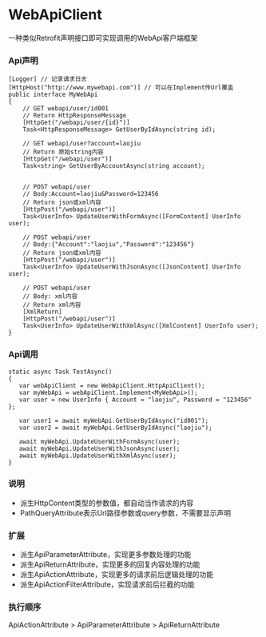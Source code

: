 # WebApiClient
一种类似Retrofit声明接口即可实现调用的WebApi客户端框架

### Api声明
```
[Logger] // 记录请求日志
[HttpHost("http://www.mywebapi.com")] // 可以在Implement传Url覆盖
public interface MyWebApi
{
    // GET webapi/user/id001
    // Return HttpResponseMessage
    [HttpGet("/webapi/user/{id}")]
    Task<HttpResponseMessage> GetUserByIdAsync(string id);

    // GET webapi/user?account=laojiu
    // Return 原始string内容
    [HttpGet("/webapi/user")]
    Task<string> GetUserByAccountAsync(string account);


    // POST webapi/user  
    // Body:Account=laojiu&Password=123456
    // Return json或xml内容
    [HttpPost("/webapi/user")]
    Task<UserInfo> UpdateUserWithFormAsync([FormContent] UserInfo user);

    // POST webapi/user   
    // Body:{"Account":"laojiu","Password":"123456"}
    // Return json或xml内容
    [HttpPost("/webapi/user")]
    Task<UserInfo> UpdateUserWithJsonAsync([JsonContent] UserInfo user);

    // POST webapi/user   
    // Body: xml内容
    // Return xml内容
    [XmlReturn]
    [HttpPost("/webapi/user")]
    Task<UserInfo> UpdateUserWithXmlAsync([XmlContent] UserInfo user);
}
```
 
 ### Api调用
 ```
static async Task TestAsync()
{
    var webApiClient = new WebApiClient.HttpApiClient();
    var myWebApi = webApiClient.Implement<MyWebApi>();
    var user = new UserInfo { Account = "laojiu", Password = "123456" };

    var user1 = await myWebApi.GetUserByIdAsync("id001");
    var user2 = await myWebApi.GetUserByIdAsync("laojiu");

    await myWebApi.UpdateUserWithFormAsync(user);
    await myWebApi.UpdateUserWithJsonAsync(user);
    await myWebApi.UpdateUserWithXmlAsync(user);
}
```

### 说明
* 派生HttpContent类型的参数值，都自动当作请求的内容
* PathQueryAttribute表示Url路径参数或query参数，不需要显示声明

### 扩展
* 派生ApiParameterAttribute，实现更多参数处理的功能
* 派生ApiReturnAttribute，实现更多的回复内容处理的功能
* 派生ApiActionAttribute，实现更多的请求前后逻辑处理的功能
* 派生ApiActionFilterAttribute，实现请求前后拦截的功能

### 执行顺序
ApiActionAttribute > ApiParameterAttribute > ApiReturnAttribute
